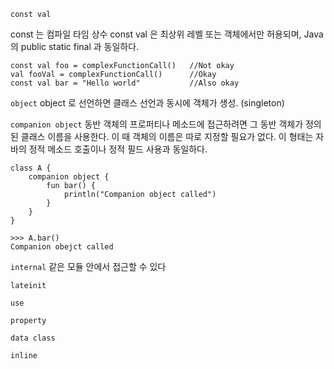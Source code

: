 `const val`

const 는 컴파일 타임 상수
const val 은 최상위 레벨 또는 객체에서만 허용되며, Java의 public static final 과 동일하다.

```
const val foo = complexFunctionCall()   //Not okay
val fooVal = complexFunctionCall()      //Okay
const val bar = "Hello world"           //Also okay
```

`object`
object 로 선언하면 클래스 선언과 동시에 객체가 생성. (singleton)


`companion object`
동반 객체의 프로퍼티나 메소드에 접근하려면 그 동반 객체가 정의된 클래스 이름을 사용한다.
이 때 객체의 이름은 따로 지정할 필요가 없다. 이 형태는 자바의 정적 메소드 호출이나 정적 필드 사용과 동일하다.

```
class A {
    companion object {
        fun bar() {
            println("Companion object called")
        }
    }
}

>>> A.bar()
Companion obejct called
```

`internal`
같은 모듈 안에서 접근할 수 있다

`lateinit`

`use`

`property`

`data class`

`inline`
